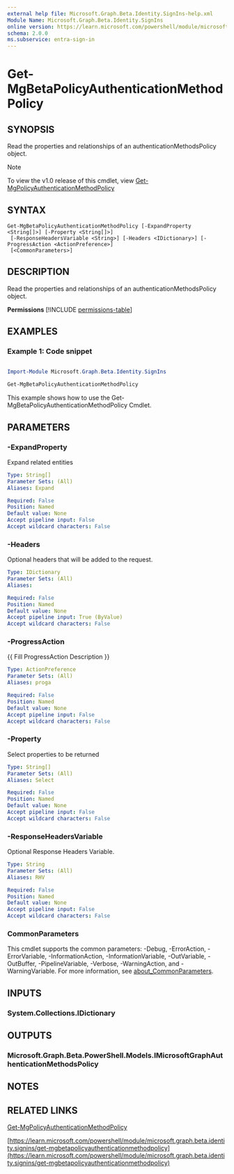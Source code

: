 ```yaml
---
external help file: Microsoft.Graph.Beta.Identity.SignIns-help.xml
Module Name: Microsoft.Graph.Beta.Identity.SignIns
online version: https://learn.microsoft.com/powershell/module/microsoft.graph.beta.identity.signins/get-mgbetapolicyauthenticationmethodpolicy
schema: 2.0.0
ms.subservice: entra-sign-in
---
```


# Get-MgBetaPolicyAuthenticationMethodPolicy

## SYNOPSIS
Read the properties and relationships of an authenticationMethodsPolicy object.

> [!NOTE]
> To view the v1.0 release of this cmdlet, view [Get-MgPolicyAuthenticationMethodPolicy](/powershell/module/Microsoft.Graph.Identity.SignIns/Get-MgPolicyAuthenticationMethodPolicy?view=graph-powershell-1.0)

## SYNTAX

```
Get-MgBetaPolicyAuthenticationMethodPolicy [-ExpandProperty <String[]>] [-Property <String[]>]
 [-ResponseHeadersVariable <String>] [-Headers <IDictionary>] [-ProgressAction <ActionPreference>]
 [<CommonParameters>]
```

## DESCRIPTION
Read the properties and relationships of an authenticationMethodsPolicy object.

**Permissions**
[!INCLUDE [permissions-table](~/../graphref/api-reference/beta/includes/permissions/authenticationmethodspolicy-get-permissions.md)]

## EXAMPLES
### Example 1: Code snippet

```powershell

Import-Module Microsoft.Graph.Beta.Identity.SignIns

Get-MgBetaPolicyAuthenticationMethodPolicy

```
This example shows how to use the Get-MgBetaPolicyAuthenticationMethodPolicy Cmdlet.


## PARAMETERS

### -ExpandProperty
Expand related entities

```yaml
Type: String[]
Parameter Sets: (All)
Aliases: Expand

Required: False
Position: Named
Default value: None
Accept pipeline input: False
Accept wildcard characters: False
```

### -Headers
Optional headers that will be added to the request.

```yaml
Type: IDictionary
Parameter Sets: (All)
Aliases:

Required: False
Position: Named
Default value: None
Accept pipeline input: True (ByValue)
Accept wildcard characters: False
```

### -ProgressAction
{{ Fill ProgressAction Description }}

```yaml
Type: ActionPreference
Parameter Sets: (All)
Aliases: proga

Required: False
Position: Named
Default value: None
Accept pipeline input: False
Accept wildcard characters: False
```

### -Property
Select properties to be returned

```yaml
Type: String[]
Parameter Sets: (All)
Aliases: Select

Required: False
Position: Named
Default value: None
Accept pipeline input: False
Accept wildcard characters: False
```

### -ResponseHeadersVariable
Optional Response Headers Variable.

```yaml
Type: String
Parameter Sets: (All)
Aliases: RHV

Required: False
Position: Named
Default value: None
Accept pipeline input: False
Accept wildcard characters: False
```

### CommonParameters
This cmdlet supports the common parameters: -Debug, -ErrorAction, -ErrorVariable, -InformationAction, -InformationVariable, -OutVariable, -OutBuffer, -PipelineVariable, -Verbose, -WarningAction, and -WarningVariable. For more information, see [about_CommonParameters](http://go.microsoft.com/fwlink/?LinkID=113216).

## INPUTS

### System.Collections.IDictionary
## OUTPUTS

### Microsoft.Graph.Beta.PowerShell.Models.IMicrosoftGraphAuthenticationMethodsPolicy
## NOTES

## RELATED LINKS
[Get-MgPolicyAuthenticationMethodPolicy](/powershell/module/Microsoft.Graph.Identity.SignIns/Get-MgPolicyAuthenticationMethodPolicy?view=graph-powershell-1.0)

[https://learn.microsoft.com/powershell/module/microsoft.graph.beta.identity.signins/get-mgbetapolicyauthenticationmethodpolicy](https://learn.microsoft.com/powershell/module/microsoft.graph.beta.identity.signins/get-mgbetapolicyauthenticationmethodpolicy)




